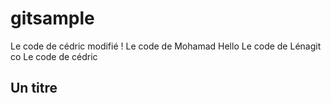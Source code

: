 # gitsample

Le code de cédric modifié !
Le code de Mohamad
Hello
Le code de Lénagit co
Le code de cédric

## Un titre
